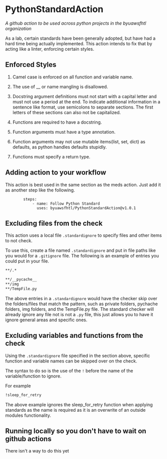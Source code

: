 # PythonStandardAction

_A github action to be used across python projects in the byuawsfhtl organization_

As a lab, certain standards have been generally adopted, but have had a hard time being actually implemented. This action intends to fix that by acting like a linter, enforcing certain styles.

## Enforced Styles

1. Camel case is enforced on all function and variable name.

2. The use of __ or name mangling is disallowed.

3. Docstring argument definitions must not start with a capital letter and must not use a period at the end. To indicate additional information in a sentence like format, use semicolons to separate sections. The first letters of these sections can also not be capitalized.

4. Functions are required to have a docstring.

5. Function arguments must have a type annotation.

6. Function arguments may not use mutable items(list, set, dict) as defaults, as python handles defaults stupidly.

7. Functions must specify a return type.

## Adding action to your workflow

This action is best used in the same section as the meds action. Just add it as another step like the following.

```github
        steps:
            - name: Follow Python Standard
              uses: byuawsfhtl/PythonStandardAction@v1.0.1
```

## Excluding files from the check

This action uses a local file `.standardignore` to specify files and other items to not check.

To use this, create a file named `.standardignore` and put in file paths like you would for a `.gitignore` file. The following is an example of entries you could put in your file.

```cmd
**/.*

**/__pycache__
**/img
**/TempFile.py
```

The above entries in a `.standardignore` would have the checker skip over the folders/files that match the pattern, such as private folders, pychache folders, img folders, and the TempFile.py file. The standard checker will already ignore any file not is not a `.py` file, this just allows you to have it ignore general areas and specific ones.

## Excluding variables and functions from the check

Using the `.standardignore` file specified in the section above, specific function and variable names can be skipped over on the check.

The syntax to do so is the use of the `!` before the name of the variable/function to ignore.

For example
```cmd
!sleep_for_retry
```

The above example ignores the sleep_for_retry function when applying standards as the name is required as it is an overwrite of an outside modules functionality.

## Running locally so you don't have to wait on github actions
There isn't a way to do this yet